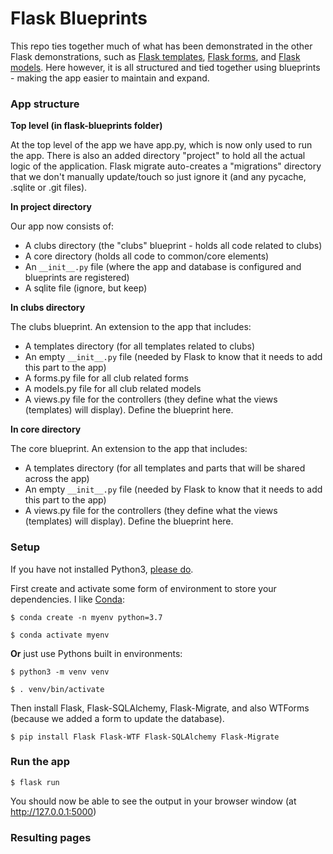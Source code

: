 # Flask Blueprints

This repo ties together much of what has been demonstrated in the other Flask demonstrations, such as [Flask templates](https://github.com/ChristinaVoss/flask-templates), [Flask forms](https://github.com/ChristinaVoss/flask-forms), and [Flask models](https://github.com/ChristinaVoss/flask-models). Here however, it is all structured and tied together using blueprints - making the app easier to maintain and expand.

### App structure

**Top level (in flask-blueprints folder)**

At the top level of the app we have app.py, which is now only used to run the app. There is also an added directory "project" to hold all the actual logic of the application. Flask migrate auto-creates a "migrations" directory that we don't manually update/touch so just ignore it (and any pycache, .sqlite or .git files).

**In project directory**

Our app now consists of:

- A clubs directory (the "clubs" blueprint - holds all code related to clubs)
- A core directory (holds all code to common/core elements)
- An `__init__.py` file (where the app and database is configured and blueprints are registered)
- A sqlite file (ignore, but keep)


**In clubs directory**

The clubs blueprint. An extension to the app that includes:

- A templates directory (for all templates related to clubs)
- An empty `__init__.py` file (needed by Flask to know that it needs to add this part to the app)
- A forms.py file for all club related forms
- A models.py file for all club related models
- A views.py file for the controllers (they define what the views (templates) will display). Define the blueprint here.

**In core directory**

The core blueprint. An extension to the app that includes:

- A templates directory (for all templates and parts that will be shared across the app)
- An empty `__init__.py` file (needed by Flask to know that it needs to add this part to the app)
- A views.py file for the controllers (they define what the views (templates) will display). Define the blueprint here.


### Setup

If you have not installed Python3, [please do](https://www.python.org/downloads/).

First create and activate some form of environment to store your dependencies. I like [Conda](https://docs.conda.io/projects/conda/en/latest/user-guide/install/index.html):

```
$ conda create -n myenv python=3.7

$ conda activate myenv
```

**Or** just use Pythons built in environments:

```
$ python3 -m venv venv

$ . venv/bin/activate
```

Then install Flask, Flask-SQLAlchemy, Flask-Migrate, and also WTForms (because we added a form to update the database).

`$ pip install Flask Flask-WTF Flask-SQLAlchemy Flask-Migrate`

### Run the app

`$ flask run`

You should now be able to see the output in your browser window (at http://127.0.0.1:5000) 

### Resulting pages
